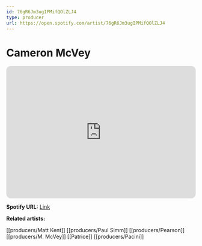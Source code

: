 ```yaml
---
id: 76gR6Jm3ugIPMifQOlZLJ4
type: producer
url: https://open.spotify.com/artist/76gR6Jm3ugIPMifQOlZLJ4
---
```

# Cameron McVey

<iframe style="border-radius:12px" src="https://open.spotify.com/embed/artist/76gR6Jm3ugIPMifQOlZLJ4" width="100%" height="352" frameBorder="0" allowfullscreen="" allow="autoplay; clipboard-write; encrypted-media; fullscreen; picture-in-picture" loading="lazy"></iframe>

**Spotify URL:** [Link](https://open.spotify.com/artist/76gR6Jm3ugIPMifQOlZLJ4)

**Related artists:**

[[producers/Matt Kent]]
[[producers/Paul Simm]]
[[producers/Pearson]]
[[producers/M. McVey]]
[[Patrice]]
[[producers/Pacini]]

